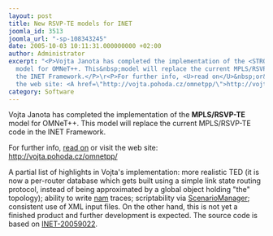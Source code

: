 ```yaml
---
layout: post
title: New RSVP-TE models for INET
joomla_id: 3513
joomla_url: "-sp-108343245"
date: 2005-10-03 10:11:31.000000000 +02:00
author: Administrator
excerpt: "<P>Vojta Janota has completed the implementation of the <STRONG>MPLS/RSVP-TE</STRONG>
  model for OMNeT++. This&nbsp;model will replace the current MPLS/RSVP-TE code in
  the INET Framework.</P>\r<P>For further info, <U>read on</U>&nbsp;or&nbsp;visit
  the web site: <A href=\"http://vojta.pohoda.cz/omnetpp/\">http://vojta.pohoda.cz/omnetpp/</A></P>"
category: Software
---
```

<P>Vojta Janota has completed the implementation of the <STRONG>MPLS/RSVP-TE</STRONG> model for OMNeT++. This&nbsp;model will replace the current MPLS/RSVP-TE code in the INET Framework.</P><P>For further info, <U>read on</U>&nbsp;or&nbsp;visit the web site: <A href="http://vojta.pohoda.cz/omnetpp/">http://vojta.pohoda.cz/omnetpp/</A></P><P>A partial list of&nbsp;highlights&nbsp;in Vojta's implementation: more realistic TED (it is now a per-router database which gets&nbsp;built&nbsp;using a simple link state routing protocol, instead of being approximated by&nbsp;a global object holding "the" topology); ability to write&nbsp;<A href="http://www.isi.edu/nsnam/nam/">nam</A>&nbsp;traces; scriptability&nbsp;via <A href="doc/INET/neddoc/ScenarioManager-id2265134.html">ScenarioManager</A>; consistent use of XML input files. On the other hand, this is not yet a finished product and further development is expected. The source code is based on <A href="index.php?option=com_docman&task=doc_details&gid=2108">INET-20059022</A>.&nbsp;</P>
